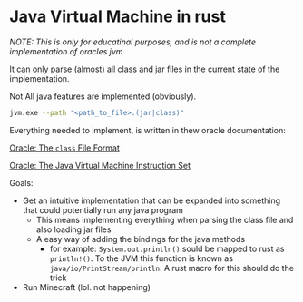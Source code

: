 # Java Virtual Machine in rust

_NOTE: This is only for educatinal purposes, and is not a complete implementation of oracles jvm_

It can only parse (almost) all class and jar files in the current state of the implementation.

Not All java features are implemented (obviously).

```sh
jvm.exe --path "<path_to_file>.(jar|class)"
```

Everything needed to implement, is written in thew oracle documentation:

[Oracle: The `class` File Format](https://docs.oracle.com/javase/specs/jvms/se19/html/jvms-4.html)

[Oracle: The Java Virtual Machine Instruction Set](https://docs.oracle.com/javase/specs/jvms/se19/html/jvms-6.html)

Goals:

-   Get an intuitive implementation that can be expanded into something that could potentially run any java program
    -   This means implementing everything when parsing the class file and also loading jar files
    -   A easy way of adding the bindings for the java methods
        -   for example: `System.out.println()` sould be mapped to rust as `println!()`. To the JVM this function is known as `java/io/PrintStream/println`. A rust macro for this should do the trick
-   Run Minecraft (lol. not happening)
